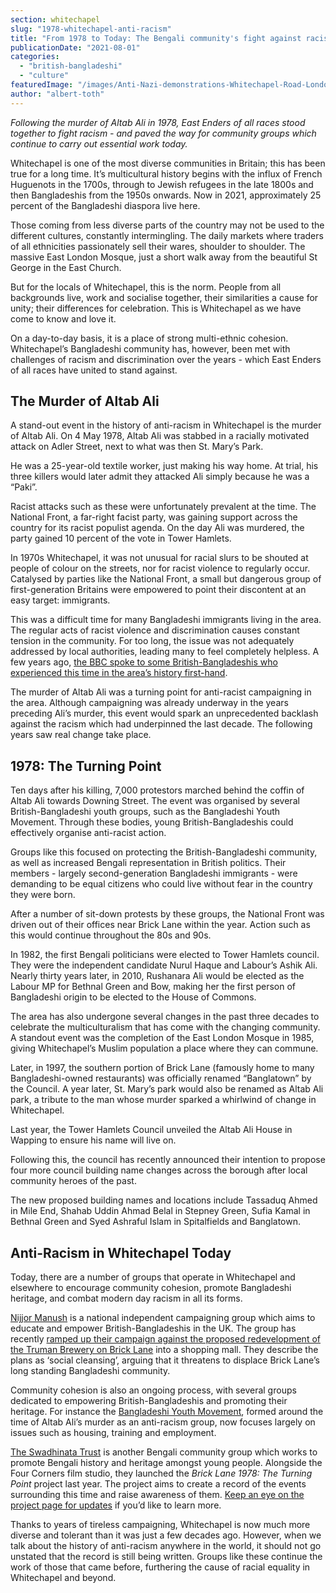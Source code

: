```yaml
---
section: whitechapel
slug: "1978-whitechapel-anti-racism"
title: "From 1978 to Today: The Bengali community's fight against racism"
publicationDate: "2021-08-01"
categories: 
  - "british-bangladeshi"
  - "culture"
featuredImage: "/images/Anti-Nazi-demonstrations-Whitechapel-Road-London-E1-June-1976-credit-Paul-Trevor.jpg"
author: "albert-toth"
---
```


_Following the murder of Altab Ali in 1978, East Enders of all races stood together to fight racism - and paved the way for community groups which continue to carry out essential work today._

Whitechapel is one of the most diverse communities in Britain; this has been true for a long time. It’s multicultural history begins with the influx of French Huguenots in the 1700s, through to Jewish refugees in the late 1800s and then Bangladeshis from the 1950s onwards. Now in 2021, approximately 25 percent of the Bangladeshi diaspora live here.

Those coming from less diverse parts of the country may not be used to the different cultures, constantly intermingling. The daily markets where traders of all ethnicities passionately sell their wares, shoulder to shoulder. The massive East London Mosque, just a short walk away from the beautiful St George in the East Church.

But for the locals of Whitechapel, this is the norm. People from all backgrounds live, work and socialise together, their similarities a cause for unity; their differences for celebration. This is Whitechapel as we have come to know and love it.

On a day-to-day basis, it is a place of strong multi-ethnic cohesion. Whitechapel’s Bangladeshi community has, however, been met with challenges of racism and discrimination over the years - which East Enders of all races have united to stand against.

## **The Murder of Altab Ali**

A stand-out event in the history of anti-racism in Whitechapel is the murder of Altab Ali. On 4 May 1978, Altab Ali was stabbed in a racially motivated attack on Adler Street, next to what was then St. Mary’s Park.

He was a 25-year-old textile worker, just making his way home. At trial, his three killers would later admit they attacked Ali simply because he was a “Paki”. 

Racist attacks such as these were unfortunately prevalent at the time. The National Front, a far-right facist party, was gaining support across the country for its racist populist agenda. On the day Ali was murdered, the party gained 10 percent of the vote in Tower Hamlets.

In 1970s Whitechapel, it was not unusual for racial slurs to be shouted at people of colour on the streets, nor for racist violence to regularly occur. Catalysed by parties like the National Front, a small but dangerous group of first-generation Britains were empowered to point their discontent at an easy target: immigrants.

This was a difficult time for many Bangladeshi immigrants living in the area. The regular acts of racist violence and discrimination causes constant tension in the community. For too long, the issue was not adequately addressed by local authorities, leading many to feel completely helpless. A few years ago, [the BBC spoke to some British-Bangladeshis who experienced this time in the area’s history first-hand](https://www.bbc.co.uk/news/uk-england-london-36191020).

The murder of Altab Ali was a turning point for anti-racist campaigning in the area. Although campaigning was already underway in the years preceding Ali’s murder, this event would spark an unprecedented backlash against the racism which had underpinned the last decade. The following years saw real change take place.

## **1978: The Turning Point**

Ten days after his killing, 7,000 protestors marched behind the coffin of Altab Ali towards Downing Street. The event was organised by several British-Bangladeshi youth groups, such as the Bangladeshi Youth Movement. Through these bodies, young British-Bangladeshis could effectively organise anti-racist action.

Groups like this focused on protecting the British-Bangladeshi community, as well as increased Bengali representation in British politics. Their members - largely second-generation Bangladeshi immigrants - were demanding to be equal citizens who could live without fear in the country they were born.

After a number of sit-down protests by these groups, the National Front was driven out of their offices near Brick Lane within the year. Action such as this would continue throughout the 80s and 90s.

In 1982, the first Bengali politicians were elected to Tower Hamlets council. They were the independent candidate Nurul Haque and Labour’s Ashik Ali. Nearly thirty years later, in 2010, Rushanara Ali would be elected as the Labour MP for Bethnal Green and Bow, making her the first person of Bangladeshi origin to be elected to the House of Commons.

The area has also undergone several changes in the past three decades to celebrate the multiculturalism that has come with the changing community. A standout event was the completion of the East London Mosque in 1985, giving Whitechapel’s Muslim population a place where they can commune.

Later, in 1997, the southern portion of Brick Lane (famously home to many Bangladeshi-owned restaurants) was officially renamed “Banglatown” by the Council. A year later, St. Mary’s park would also be renamed as Altab Ali park, a tribute to the man whose murder sparked a whirlwind of change in Whitechapel.

Last year, the Tower Hamlets Council unveiled the Altab Ali House in Wapping to ensure his name will live on.

Following this, the council has recently announced their intention to propose four more council building name changes across the borough after local community heroes of the past.

The new proposed building names and locations include Tassaduq Ahmed in Mile End, Shahab Uddin Ahmad Belal in Stepney Green, Sufia Kamal in Bethnal Green and Syed Ashraful Islam in Spitalfields and Banglatown.

## **Anti-Racism in Whitechapel Today**

Today, there are a number of groups that operate in Whitechapel and elsewhere to encourage community cohesion, promote Bangladeshi heritage, and combat modern day racism in all its forms.

[Nijjor Manush](https://www.facebook.com/NijjorManush/) is a national independent campaigning group which aims to educate and empower British-Bangladeshis in the UK. The group has recently [ramped up their campaign against the proposed redevelopment of the Truman Brewery on Brick Lane](https://whitechapellondon.co.uk/campaign-save-brick-lane-against-truman-brewery/) into a shopping mall. They describe the plans as ‘social cleansing’, arguing that it threatens to displace Brick Lane’s long standing Bangladeshi community.

Community cohesion is also an ongoing process, with several groups dedicated to empowering British-Bangladeshis and promoting their heritage. For instance the [Bangladeshi Youth Movement](https://bangladesh-youth-movement3.webnode.co.uk/), formed around the time of Altab Ali’s murder as an anti-racism group, now focuses largely on issues such as housing, training and employment.

[The Swadhinata Trust](https://www.swadhinata.org.uk/) is another Bengali community group which works to promote Bengali history and heritage amongst young people. Alongside the Four Corners film studio, they launched the _Brick Lane 1978: The Turning Point_ project last year. The project aims to create a record of the events surrounding this time and raise awareness of them. [Keep an eye on the project page for updates](https://www.fourcornersfilm.co.uk/whats-on/brick-lane-1978-the-turning-point) if you’d like to learn more.

Thanks to years of tireless campaigning, Whitechapel is now much more diverse and tolerant than it was just a few decades ago. However, when we talk about the history of anti-racism anywhere in the world, it should not go unstated that the record is still being written. Groups like these continue the work of those that came before, furthering the cause of racial equality in Whitechapel and beyond.
